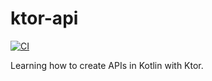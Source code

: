 # ktor-api

[![CI](https://github.com/cybercoder-naj/ktor-api/actions/workflows/testApi.yaml/badge.svg)](https://github.com/cybercoder-naj/ktor-api/actions/workflows/testApi.yaml)

Learning how to create APIs in Kotlin with Ktor.